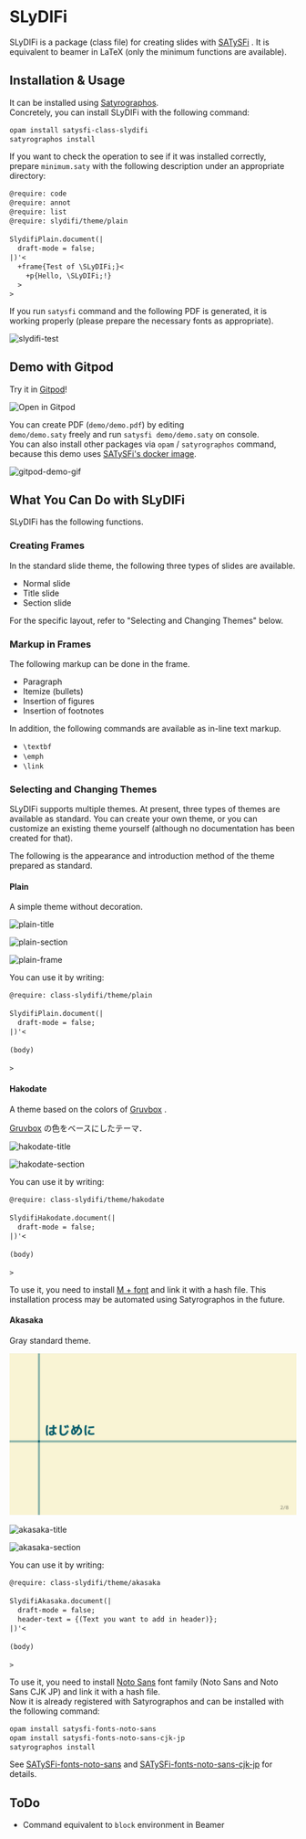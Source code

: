 # SLyDIFi

SLyDIFi is a package (class file) for creating slides with [SATySFi](https://github.com/gfngfn/SATySFi) . It is equivalent to beamer in LaTeX (only the minimum functions are available).

## Installation & Usage

It can be installed using [Satyrographos](https://github.com/gfngfn/SATySFi/wiki/Satyrographos).<br>Concretely, you can install SLyDIFi with the following command:

```
opam install satysfi-class-slydifi
satyrographos install
```

If you want to check the operation to see if it was installed correctly, prepare `minimum.saty` with the following description under an appropriate directory:

```
@require: code
@require: annot
@require: list
@require: slydifi/theme/plain

SlydifiPlain.document(|
  draft-mode = false;
|)'<
  +frame{Test of \SLyDIFi;}<
    +p{Hello, \SLyDIFi;!}
  >
>
```

If you run `satysfi` command and the following PDF is generated, it is working properly (please prepare the necessary fonts as appropriate).

![slydifi-test](https://github.com/monaqa/slydifi/blob/i18n/fig/slydifi-test.jpg?raw=true)

## Demo with Gitpod

Try it in [Gitpod](https://gitpod.io)!

[](https://gitpod.io/#https://github.com/monaqa/slydifi)![Open in Gitpod](https://gitpod.io/button/open-in-gitpod.svg)

You can create PDF (`demo/demo.pdf`) by editing <br>`demo/demo.saty` freely and run `satysfi demo/demo.saty` on console.<br>You can also install other packages via `opam` / `satyrographos` command, because this demo uses [SATySFi's docker image](https://github.com/amutake/satysfi-docker).

![gitpod-demo-gif](https://user-images.githubusercontent.com/48883418/93006630-8d70c200-f599-11ea-8777-d3d5afbacf25.gif)

## What You Can Do with SLyDIFi

SLyDIFi has the following functions.

### Creating Frames

In the standard slide theme, the following three types of slides are available.

- Normal slide
- Title slide
- Section slide

For the specific layout, refer to "Selecting and Changing Themes" below.

### Markup in Frames

The following markup can be done in the frame.

- Paragraph
- Itemize (bullets)
- Insertion of figures
- Insertion of footnotes

In addition, the following commands are available as in-line text markup.

- `\textbf`
- `\emph`
- `\link`

### Selecting and Changing Themes

SLyDIFi supports multiple themes. At present, three types of themes are available as standard. You can create your own theme, or you can customize an existing theme yourself (although no documentation has been created for that).

The following is the appearance and introduction method of the theme prepared as standard.

#### Plain

A simple theme without decoration.

![plain-title](https://github.com/monaqa/slydifi/blob/i18n/fig/plain-title.jpg?raw=true)

![plain-section](https://github.com/monaqa/slydifi/blob/i18n/fig/plain-section.jpg?raw=true)

![plain-frame](https://github.com/monaqa/slydifi/blob/i18n/fig/plain-frame.jpg?raw=true)

You can use it by writing:

```
@require: class-slydifi/theme/plain

SlydifiPlain.document(|
  draft-mode = false;
|)'<

(body)

>
```

#### Hakodate

A theme based on the colors of [Gruvbox](https://github.com/gruvbox-community/gruvbox) .

[Gruvbox](https://github.com/gruvbox-community/gruvbox) の色をベースにしたテーマ．

![hakodate-title](https://github.com/monaqa/slydifi/blob/i18n/fig/hakodate-title.jpg?raw=true)

![hakodate-section](https://github.com/monaqa/slydifi/blob/i18n/fig/hakodate-section.jpg?raw=true)

You can use it by writing:

```
@require: class-slydifi/theme/hakodate

SlydifiHakodate.document(|
  draft-mode = false;
|)'<

(body)

>
```

To use it, you need to install [M + font](https://mplus-fonts.osdn.jp/about.html) and link it with a hash file. This installation process may be automated using Satyrographos in the future.

#### Akasaka

Gray standard theme.

![hakodate-section](fig/hakodate-section.jpg)

![akasaka-title](https://github.com/monaqa/slydifi/blob/i18n/fig/akasaka-title.jpg?raw=true)

![akasaka-section](https://github.com/monaqa/slydifi/blob/i18n/fig/akasaka-section.jpg?raw=true)

You can use it by writing:

```
@require: class-slydifi/theme/akasaka

SlydifiAkasaka.document(|
  draft-mode = false;
  header-text = {(Text you want to add in header)};
|)'<

(body)

>
```

To use it, you need to install [Noto Sans](https://www.google.com/get/noto/) font family (Noto Sans and Noto Sans CJK JP) and link it with a hash file.<br>Now it is already registered with Satyrographos and can be installed with the following command:

```
opam install satysfi-fonts-noto-sans
opam install satysfi-fonts-noto-sans-cjk-jp
satyrographos install
```

See [SATySFi-fonts-noto-sans](https://github.com/zeptometer/SATySFi-fonts-noto-sans) and [SATySFi-fonts-noto-sans-cjk-jp](https://github.com/zeptometer/SATySFi-fonts-noto-sans-cjk-jp) for details.

## ToDo

- Command equivalent to `block` environment in Beamer
